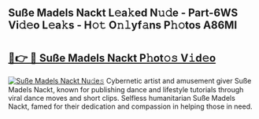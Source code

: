 ## Suße Madels Nackt L𝚎a𝚔ed N𝚞𝚍e - Part-6WS Vi𝚍𝚎o L𝚎a𝚔s - H𝚘𝚝 O𝚗𝚕yf𝚊ns P𝚑𝚘tos A86MI

# <h2><a href="http://kfesuz.oniu.top/?m=Su%c3%9fe+Madels+Nackt">🔗👉 🔴 Suße Madels Nackt P𝚑ot𝚘𝚜 V𝚒d𝚎o</a></h2>

[![Suße Madels Nackt Nu𝚍e𝚜](https://i.imgur.com/0qMVB7G.gif)](http://kfesuz.oniu.top/?m=Su%c3%9fe+Madels+Nackt)
Cybernetic artist and amusement giver Suße Madels Nackt, known for publishing dance and lifestyle tutorials through viral dance moves and short clips. Selfless humanitarian Suße Madels Nackt, famed for their dedication and compassion in helping those in need.  
